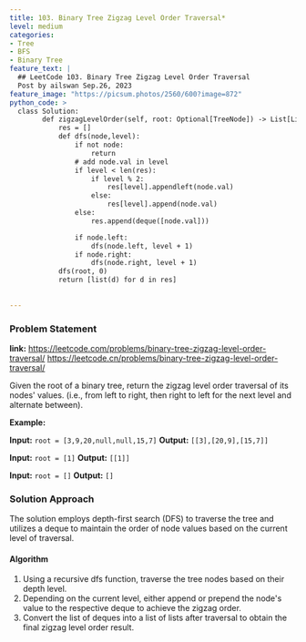 ```yaml
---
title: 103. Binary Tree Zigzag Level Order Traversal*
level: medium
categories:
- Tree
- BFS
- Binary Tree
feature_text: |
  ## LeetCode 103. Binary Tree Zigzag Level Order Traversal
  Post by ailswan Sep.26, 2023
feature_image: "https://picsum.photos/2560/600?image=872"
python_code: >
  class Solution:
        def zigzagLevelOrder(self, root: Optional[TreeNode]) -> List[List[int]]:
            res = []
            def dfs(node,level):
                if not node:
                    return
                # add node.val in level
                if level < len(res):
                    if level % 2:
                        res[level].appendleft(node.val)
                    else:
                        res[level].append(node.val)
                else:
                    res.append(deque([node.val]))

                if node.left:
                    dfs(node.left, level + 1)
                if node.right:
                    dfs(node.right, level + 1)
            dfs(root, 0)
            return [list(d) for d in res]
                         
   
---
```


### Problem Statement
**link:**
https://leetcode.com/problems/binary-tree-zigzag-level-order-traversal/
https://leetcode.cn/problems/binary-tree-zigzag-level-order-traversal/

Given the root of a binary tree, return the zigzag level order traversal of its nodes' values. (i.e., from left to right, then right to left for the next level and alternate between).


**Example:**

**Input:** `root = [3,9,20,null,null,15,7]`
**Output:** `[[3],[20,9],[15,7]]`
 
**Input:** `root = [1]`
**Output:** `[[1]]`
 
**Input:** `root = []`
**Output:** `[]`
 
### Solution Approach
The solution employs depth-first search (DFS) to traverse the tree and utilizes a deque to maintain the order of node values based on the current level of traversal.
 
#### Algorithm
 
1. Using a recursive dfs function, traverse the tree nodes based on their depth level.
2. Depending on the current level, either append or prepend the node's value to the respective deque to achieve the zigzag order.
3. Convert the list of deques into a list of lists after traversal to obtain the final zigzag level order result.